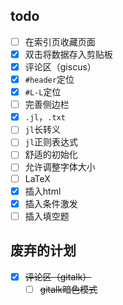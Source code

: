## todo
- [ ] 在索引页收藏页面
- [x] 双击将数据存入剪贴板
- [x] 评论区（giscus）
- [x] `#header`定位
- [x] `#L-L`定位
- [ ] 完善侧边栏
- [x] `.jl`，`.txt`
- [ ] `jl`长转义
- [ ] `jl`正则表达式
- [ ] 舒适的初始化
- [ ] 允许调整字体大小
- [ ] LaTeX
- [x] 插入html
- [x] 插入条件激发
- [ ] 插入填空题

## 废弃的计划
- [x] ~~评论区（gitalk）~~
	- [ ] ~~gitalk暗色模式~~
